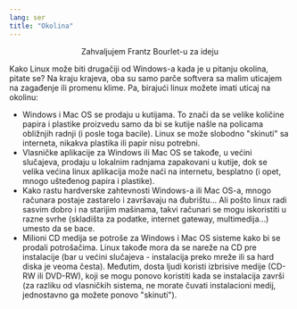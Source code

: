 ```yaml
---
lang: ser
title: "Okolina"
---
```


<p align="center">Zahvaljujem Frantz Bourlet-u za ideju

Kako Linux može biti drugačiji od Windows-a kada je u pitanju 
okolina, pitate se? Na kraju krajeva, oba su samo parče softvera sa 
malim uticajem na zagađenje ili promenu klime. Pa, birajući linux možete 
imati uticaj na okolinu:

<ul>

<li>Windows i Mac OS se prodaju u kutijama. To znači da se velike 
količine papira i plastike proizvedu samo da bi se kutije našle na 
policama obližnjih radnji (i posle toga bacile). Linux se može slobodno 
"skinuti" sa interneta, nikakva plastika ili papir nisu potrebni.</li>

<li>Vlasničke aplikacije za Windows ili Mac OS se takođe, u većini 
slučajeva, prodaju u lokalnim radnjama zapakovani u kutije, dok se 
velika većina linux aplikacija može naći na internetu, besplatno (i 
opet, mnogo ušteđenog papira i plastike).</li>

<li>Kako rastu hardverske zahtevnosti Windows-a ili Mac OS-a, mnogo 
računara postaje zastarelo i završavaju na đubrištu... Ali pošto linux 
radi sasvim dobro i na starijim mašinama, takvi računari se mogu 
iskoristiti u razne svrhe (skladišta za podatke, internet gateway, 
multimedija...) umesto da se bace.</li>

<li>Milioni CD medija se potroše za Windows i Mac OS sisteme kako bi se 
prodali potrošačima. Linux takođe mora da se nareže na CD pre 
instalacije (bar u većini slučajeva - instalacija preko mreže ili sa 
hard diska je veoma česta). Međutim, dosta ljudi koristi izbrisive 
medije (CD-RW ili DVD-RW), koji se mogu ponovo koristiti kada se 
instalacija završi (za razliku od vlasničkih sistema, ne morate čuvati 
instalacioni medij, jednostavno ga možete ponovo "skinuti").</li>

</ul>





